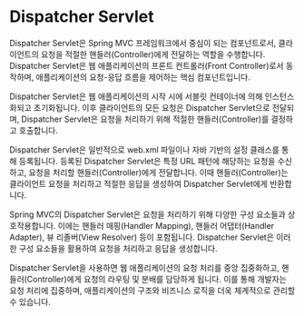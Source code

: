# Dispatcher Servlet

Dispatcher Servlet은 Spring MVC 프레임워크에서 중심이 되는 컴포넌트로서, 클라이언트의 요청을 적절한 핸들러(Controller)에게 전달하는 역할을 수행합니다. Dispatcher Servlet은 웹 애플리케이션의 프론트 컨트롤러(Front Controller)로서 동작하며, 애플리케이션의 요청-응답 흐름을 제어하는 핵심 컴포넌트입니다.

Dispatcher Servlet은 웹 애플리케이션의 시작 시에 서블릿 컨테이너에 의해 인스턴스화되고 초기화됩니다. 이후 클라이언트의 모든 요청은 Dispatcher Servlet으로 전달되며, Dispatcher Servlet은 요청을 처리하기 위해 적절한 핸들러(Controller)를 결정하고 호출합니다.

Dispatcher Servlet은 일반적으로 web.xml 파일이나 자바 기반의 설정 클래스를 통해 등록됩니다. 등록된 Dispatcher Servlet은 특정 URL 패턴에 해당하는 요청을 수신하고, 요청을 처리할 핸들러(Controller)에게 전달합니다. 이때 핸들러(Controller)는 클라이언트 요청을 처리하고 적절한 응답을 생성하여 Dispatcher Servlet에게 반환합니다.

Spring MVC의 Dispatcher Servlet은 요청을 처리하기 위해 다양한 구성 요소들과 상호작용합니다. 이에는 핸들러 매핑(Handler Mapping), 핸들러 어댑터(Handler Adapter), 뷰 리졸버(View Resolver) 등이 포함됩니다. Dispatcher Servlet은 이러한 구성 요소들을 활용하여 요청을 처리하고 응답을 생성합니다.

Dispatcher Servlet을 사용하면 웹 애플리케이션의 요청 처리를 중앙 집중화하고, 핸들러(Controller)에게 요청의 라우팅 및 분배를 담당하게 됩니다. 이를 통해 개발자는 요청 처리에 집중하며, 애플리케이션의 구조와 비즈니스 로직을 더욱 체계적으로 관리할 수 있습니다.






